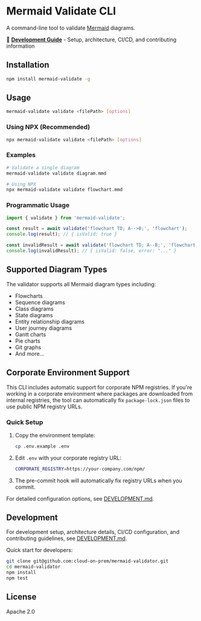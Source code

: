 # Mermaid Validate CLI

A command-line tool to validate [Mermaid](https://mermaid.js.org/) diagrams.

📖 **[Development Guide](./DEVELOPMENT.md)** - Setup, architecture, CI/CD, and contributing information

## Installation

```bash
npm install mermaid-validate -g
```

## Usage

```bash
mermaid-validate validate <filePath> [options]
```

### Using NPX (Recommended)

```bash
npx mermaid-validate validate <filePath> [options]
```

### Examples

```bash
# Validate a single diagram
mermaid-validate validate diagram.mmd

# Using NPX
npx mermaid-validate validate flowchart.mmd
```

### Programmatic Usage

```typescript
import { validate } from 'mermaid-validate';

const result = await validate('flowchart TD; A-->B;', 'flowchart');
console.log(result); // { isValid: true }

const invalidResult = await validate('flowchart TD; A--B;', 'flowchart');
console.log(invalidResult); // { isValid: false, error: "..." }
```

## Supported Diagram Types

The validator supports all Mermaid diagram types including:
- Flowcharts
- Sequence diagrams
- Class diagrams
- State diagrams
- Entity relationship diagrams
- User journey diagrams
- Gantt charts
- Pie charts
- Git graphs
- And more...

## Corporate Environment Support

This CLI includes automatic support for corporate NPM registries. If you're working in a corporate environment where packages are downloaded from internal registries, the tool can automatically fix `package-lock.json` files to use public NPM registry URLs.

### Quick Setup

1. Copy the environment template:
   ```bash
   cp .env.example .env
   ```

2. Edit `.env` with your corporate registry URL:
   ```bash
   CORPORATE_REGISTRY=https://your-company.com/npm/
   ```

3. The pre-commit hook will automatically fix registry URLs when you commit.

For detailed configuration options, see [DEVELOPMENT.md](./DEVELOPMENT.md#corporate-environment-support).

## Development

For development setup, architecture details, CI/CD configuration, and contributing guidelines, see [DEVELOPMENT.md](./DEVELOPMENT.md).

Quick start for developers:
```bash
git clone git@github.com:cloud-on-prem/mermaid-validator.git
cd mermaid-validator
npm install
npm test
```

## License

Apache 2.0
